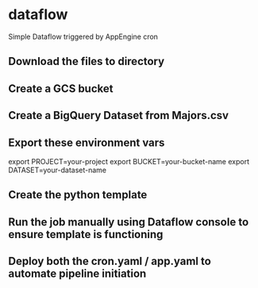 # dataflow
Simple Dataflow triggered by AppEngine cron

## Download the files to directory 

## Create a GCS bucket

## Create a BigQuery Dataset from Majors.csv

## Export these environment vars
export PROJECT=your-project
export BUCKET=your-bucket-name
export DATASET=your-dataset-name

## Create the python template

## Run the job manually using Dataflow console to ensure template is functioning

## Deploy both the cron.yaml / app.yaml to automate pipeline initiation
